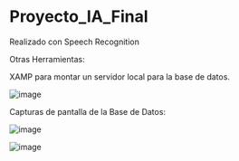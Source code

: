 # Proyecto_IA_Final

Realizado con Speech Recognition

Otras Herramientas:

XAMP para montar un servidor local para la base de datos.

![image](https://user-images.githubusercontent.com/36305215/84584323-2425bb00-adc0-11ea-99e9-b4f4ef0aa521.png)

Capturas de pantalla de la Base de Datos:

![image](https://user-images.githubusercontent.com/36305215/84584287-9f3aa180-adbf-11ea-8581-00aac43b2a6d.png)

![image](https://user-images.githubusercontent.com/36305215/84584278-7fa37900-adbf-11ea-9344-72479f3daea7.png)
